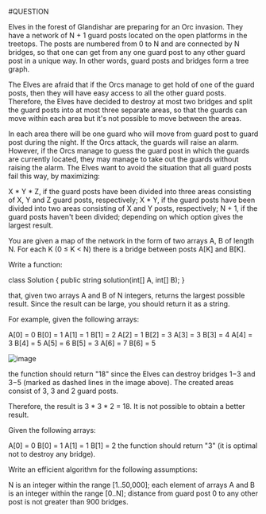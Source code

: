#QUESTION

Elves in the forest of Glandishar are preparing for an Orc invasion. They have a network of N + 1 guard posts located on the open platforms in the treetops. The posts are numbered from 0 to N and are connected by N bridges, so that one can get from any one guard post to any other guard post in a unique way. In other words, guard posts and bridges form a tree graph.

The Elves are afraid that if the Orcs manage to get hold of one of the guard posts, then they will have easy access to all the other guard posts. Therefore, the Elves have decided to destroy at most two bridges and split the guard posts into at most three separate areas, so that the guards can move within each area but it's not possible to move between the areas.

In each area there will be one guard who will move from guard post to guard post during the night. If the Orcs attack, the guards will raise an alarm. However, if the Orcs manage to guess the guard post in which the guards are currently located, they may manage to take out the guards without raising the alarm. The Elves want to avoid the situation that all guard posts fail this way, by maximizing:

X * Y * Z, if the guard posts have been divided into three areas consisting of X, Y and Z guard posts, respectively;
X * Y, if the guard posts have been divided into two areas consisting of X and Y posts, respectively;
N + 1, if the guard posts haven't been divided;
depending on which option gives the largest result.

You are given a map of the network in the form of two arrays A, B of length N. For each K (0 ≤ K < N) there is a bridge between posts A[K] and B[K].

Write a function:

class Solution { public string solution(int[] A, int[] B); }

that, given two arrays A and B of N integers, returns the largest possible result. Since the result can be large, you should return it as a string.

For example, given the following arrays:

  A[0] = 0    B[0] = 1
  A[1] = 1    B[1] = 2
  A[2] = 1    B[2] = 3
  A[3] = 3    B[3] = 4
  A[4] = 3    B[4] = 5
  A[5] = 6    B[5] = 3
  A[6] = 7    B[6] = 5

![image]([https://github.com/irissmart/jane-ihanacho/assets/142328274/0d38dc4c-c57c-4f30-9c0b-39319d4d00f5](https://codility-frontend-prod.s3.amazonaws.com/media/task_static/tree_product/static/images/auto/c8f8e5d369ea10a6117405ff433fea98.png))


the function should return "18" since the Elves can destroy bridges 1−3 and 3−5 (marked as dashed lines in the image above). The created areas consist of 3, 3 and 2 guard posts.

Therefore, the result is 3 * 3 * 2 = 18. It is not possible to obtain a better result.

Given the following arrays:

  A[0] = 0    B[0] = 1
  A[1] = 1    B[1] = 2
the function should return "3" (it is optimal not to destroy any bridge).

Write an efficient algorithm for the following assumptions:

N is an integer within the range [1..50,000];
each element of arrays A and B is an integer within the range [0..N];
distance from guard post 0 to any other post is not greater than 900 bridges.

